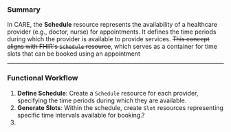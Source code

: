 ### Summary

In CARE, the **Schedule** resource represents the availability of a healthcare provider (e.g., doctor, nurse) for appointments. It defines the time periods during which the provider is available to provide services. ~~This concept aligns with FHIR's `Schedule` resource~~, which serves as a container for time slots that can be booked using an appointment

---

### Functional Workflow

1. **Define Schedule**: Create a `Schedule` resource for each provider, specifying the time periods during which they are available.
2. **Generate Slots**: Within the schedule, create `Slot` resources representing specific time intervals available for booking.?
3.
